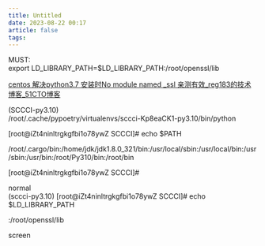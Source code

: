 ```yaml
---
title: Untitled
date: 2023-08-22 00:17
article: false
tags: 
---
```


MUST:  
export LD_LIBRARY_PATH=$LD_LIBRARY_PATH:/root/openssl/lib

[centos 解决python3.7 安装时No module named \_ssl 亲测有效\_reg183的技术博客\_51CTO博客](https://blog.51cto.com/u_13646572/5361025)

(SCCCI-py3.10)  
/root/.cache/pypoetry/virtualenvs/sccci-Kp8eaCK1-py3.10/bin/python

[root@iZt4ninltrgkgfbi1o78ywZ SCCCI]# echo $PATH

/root/.cargo/bin:/home/jdk/jdk1.8.0_321/bin:/usr/local/sbin:/usr/local/bin:/usr/sbin:/usr/bin:/root/Py310/bin:/root/bin

[root@iZt4ninltrgkgfbi1o78ywZ SCCCI]#

normal  
(sccci-py3.10) [root@iZt4ninltrgkgfbi1o78ywZ SCCCI]# echo $LD_LIBRARY_PATH

:/root/openssl/lib

screen
